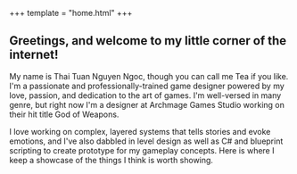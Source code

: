 +++
template = "home.html"
+++

<h2 id="intro">Greetings, and welcome to my little corner of the internet!</h2>
My name is Thai Tuan Nguyen Ngoc, though you can call me Tea if you like. I'm a passionate and professionally-trained game designer powered by my love, passion, and dedication to the art of games. I'm well-versed in many genre, but right now I'm a designer at Archmage Games Studio working on their hit title God of Weapons. 

I love working on complex, layered systems that tells stories and evoke emotions, and I've also dabbled in level design as well as C# and blueprint scripting to create prototype for my gameplay concepts. Here is where I keep a showcase of the things I think is worth showing. 
